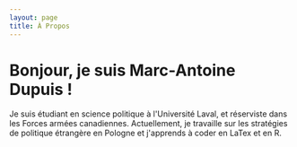 ```yaml
---
layout: page
title: À Propos
---
```


# Bonjour, je suis Marc-Antoine Dupuis !

Je suis étudiant en science politique à l'Université Laval, et réserviste dans les Forces armées canadiennes. 
Actuellement, je travaille sur les stratégies de politique étrangère en Pologne et j'apprends à coder en LaTex et 
en R. 



